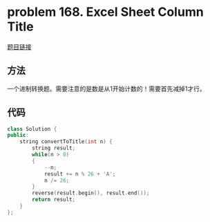 # problem 168. Excel Sheet Column Title

[题目链接](https://leetcode.com/problems/excel-sheet-column-title/)


## 方法

一个进制转换题。需要注意的是数是从1开始计数的！需要首先减掉1才行。

## 代码

```C++
class Solution {
public:
    string convertToTitle(int n) {
        string result;
        while(n > 0)
        {
            --n;
            result += n % 26 + 'A';
            n /= 26;
        }
        reverse(result.begin(), result.end());
        return result;
    }
};
```
